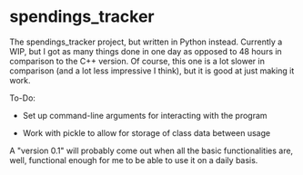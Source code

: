 # spendings_tracker

The spendings_tracker project, but written in Python instead. Currently a WIP, but I got as many things done in one day as opposed to 48 hours in comparison to the C++ version. Of course, this one is a lot slower in comparison (and a lot less impressive I think), but it is good at just making it work.

To-Do:

 - Set up command-line arguments for interacting with the program
 
 - Work with pickle to allow for storage of class data between usage
 
 A "version 0.1" will probably come out when all the basic functionalities are, well, functional enough for me to be able to use it on a daily basis.
